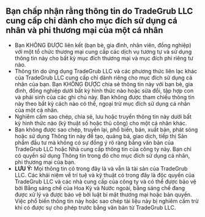 ## Bạn chấp nhận rằng thông tin do TradeGrub LLC cung cấp chỉ dành cho mục đích sử dụng cá nhân và phi thương mại của một cá nhân

- Bạn KHÔNG ĐƯỢC liên kết (bạn bè, gia đình, nhân viên, đồng nghiệp) với một tổ chức thương mại cung cấp các dịch vụ tương tự và sử dụng thông tin này cho bất kỳ mục đích thương mại và mục đích phi riêng tư nào.
- Thông tin do ứng dụng TradeGrub LLC và các phương thức liên lạc khác của TradeGrub LLC cung cấp chỉ dành riêng cho mục đích sử dụng cá nhân của bạn. Bạn KHÔNG ĐƯỢC chia sẻ thông tin này với bạn bè, gia đình, đồng nghiệp dưới bất kỳ hình thức nào hoặc sửa đổi, tập hợp con và phái sinh của các ghi chú này. Bạn không được tham chiếu thông tin này theo bất kỳ cách nào có thể, ngoại trừ mục đích sử dụng cá nhân của một cá nhân.
- Nghiêm cấm sao chép, chia sẻ, lưu hoặc truyền thông tin này dưới bất kỳ hình thức nào (kỹ thuật số hoặc thủ công) cho một cá nhân khác.
- Bạn không được sao chép, truyền lại, phổ biến, bán, xuất bản, phát sóng hoặc sử dụng Thông tin này để tạo, quảng bá, giao dịch, tiếp thị Sản phẩm đầu tư mà không có sự đồng ý rõ ràng bằng văn bản của TradeGrub LLC hoặc Nhà cung cấp thông tin của công ty này. Bạn chỉ có quyền sử dụng Thông tin trong đó cho mục đích sử dụng cá nhân, phi thương mại của bạn.
- **LƯU Ý:** Mọi thông tin có trong đây là và vẫn là tài sản của TradeGrub LLC. Các khái niệm về trí tuệ và kỹ thuật có trong đây là độc quyền của TradeGrub LLC và các nhà cung cấp của công ty và có thể được bảo vệ bởi Bằng sáng chế của Hoa Kỳ và Nước ngoài, bằng sáng chế đang được xử lý và được bảo vệ bởi luật bí mật thương mại hoặc bản quyền. Việc phổ biến thông tin này hoặc sao chép tài liệu này bị nghiêm cấm trừ khi có được sự cho phép trước bằng văn bản từ TradeGrub LLC.
